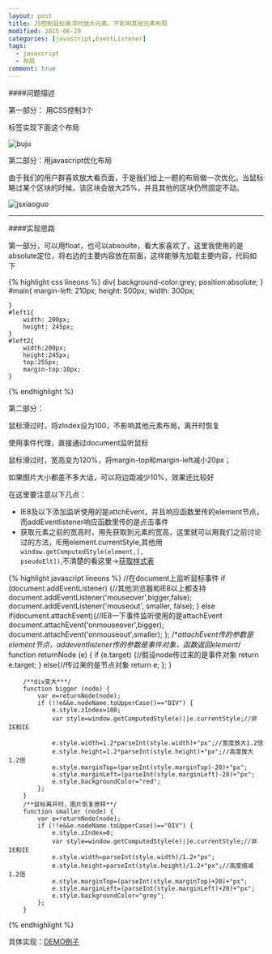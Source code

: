 ```yaml
---
layout: post
title: JS控制鼠标悬浮时放大元素，不影响其他元素布局
modified: 2015-06-29
categories: [javascript,EventListener]
tags:
  - javascript
  - 布局
comment: true
---
```


####问题描述


第一部分：
用CSS控制3个<div>标签实现下面这个布局

![buju](http://images.cnitblog.com/blog/294743/201306/23085438-9c875439cc6c4c598cffbded27e972c4.jpg)

第二部分：用javascript优化布局

由于我们的用户群喜欢放大看页面，于是我们给上一题的布局做一次优化。当鼠标略过某个区块的时候，该区块会放大25%，并且其他的区块仍然固定不动。

![jsxiaoguo](http://images.cnitblog.com/blog/294743/201306/23095227-e430ecd915844e48b71259dfaadc7270.gif)

---------------------------------------------------

####实现思路

第一部分，可以用float，也可以absoulte，看大家喜欢了，这里我使用的是absolute定位，将右边的主要内容放在前面，这样能够先加载主要内容，代码如下

{% highlight css lineons %}
div{
		background-color:grey;
		position:absolute;
	}
	#main{
		margin-left: 210px;
		height: 500px;
		width: 300px;

	}
	#left1{
		width: 200px;
		height: 245px;
	}
	#left2{
		width:200px;
		height:245px;
		top:255px;
		margin-top:10px;
	}
{% endhighlight %}

第二部分：

鼠标滑过时，将zIndex设为100，不影响其他元素布局，离开时恢复

使用事件代理，直接通过document监听鼠标

鼠标滑过时，宽高变为120%，将margin-top和margin-left减小20px；

如果图片大小都差不多大话，可以将边距减少10%，效果还比较好

在这里要注意以下几点：

* IE8及以下添加监听使用的是attchEvent，并且响应函数里传的element节点，而addEventlistener响应函数里传的是点击事件
* 获取元素之前的宽高时，用先获取到元素的宽高，这里就可以用我们之前讨论过的方法，IE用element.currentStyle,其他用<code>window.getComputedStyle(element,[, pseudoElt])</code>,不清楚的看这里->[获取样式表](/_posts/2015-06-27-project-conclude.md)

{% highlight javascript lineons %}
//在document上监听鼠标事件
		if (document.addEventListener) {//其他浏览器和IE8以上都支持
			document.addEventListener('mouseover',bigger,false);
			document.addEventListener('mouseout', smaller, false);
		} else if(document.attachEvent){//IE8一下事件监听使用的是attachEvent
			document.attachEvent('onmouseover',bigger);
			document.attachEvent('onmouseout',smaller);
		};
/**attachEvent传的参数是element节点，addeventlistener传的参数是事件对象，函数返回element*/
		function returnNode (e) {
			if (e.target) {//假设node传过来的是事件对象
				return e.target;
			} else{//传过来的是节点对象
				return e;
			};
		}

		/**div变大***/
		function bigger (node) {
			var e=returnNode(node);
			if (!!e&&e.nodeName.toUpperCase()=="DIV") {
				e.style.zIndex=100;
				var style=window.getComputedStyle(e)||e.currentStyle;//非IE和IE

				e.style.width=1.2*parseInt(style.width)+"px";//宽度放大1.2倍
				e.style.height=1.2*parseInt(style.height)+"px";//高度放大1.2倍
				e.style.marginTop=(parseInt(style.marginTop)-20)+"px";
				e.style.marginLeft=(parseInt(style.marginLeft)-20)+"px";
				e.style.backgroundColor="red";
			};
		}
		/**鼠标离开时，图片恢复原样**/
		function smaller (node) {
			var e=returnNode(node);
			if (!!e&&e.nodeName.toUpperCase()=="DIV") {
				e.style.zIndex=0;
				var style=window.getComputedStyle(e)||e.currentStyle;//非IE和IE
				e.style.width=parseInt(style.width)/1.2+"px";
				e.style.height=parseInt(style.height)/1.2+"px";//高度缩减1.2倍
				e.style.marginTop=(parseInt(style.marginTop)+20)+"px";
				e.style.marginLeft=(parseInt(style.marginLeft)+20)+"px";
				e.style.backgroundColor="grey";
			};
		}
		
{% endhighlight %}


具体实现：[DEMO例子](/demo/changeSize.html)

